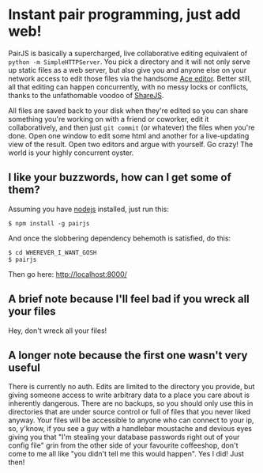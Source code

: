 Instant pair programming, just add web!
=======================================

PairJS is basically a supercharged, live collaborative editing equivalent of `python -m SimpleHTTPServer`. You pick a directory and it will not only serve up static files as a web server, but also give you and anyone else on your network access to edit those files via the handsome [Ace editor](http://ace.ajax.org). Better still, all that editing can happen concurrently, with no messy locks or conflicts, thanks to the unfathomable voodoo of [ShareJS](http://sharejs.org).

All files are saved back to your disk when they're edited so you can share something you're working on with a friend or coworker, edit it collaboratively, and then just `git commit` (or whatever) the files when you're done. Open one window to edit some html and another for a live-updating view of the result. Open two editors and argue with yourself. Go crazy! The world is your highly concurrent oyster.

I like your buzzwords, how can I get some of them?
--------------------------------------------------

Assuming you have [nodejs](http://nodejs.org) installed, just run this:

```shell
$ npm install -g pairjs
```

And once the slobbering dependency behemoth is satisfied, do this:

```shell
$ cd WHEREVER_I_WANT_GOSH
$ pairjs
```

Then go here: [http://localhost:8000/](http://localhost:8000/)


A brief note because I'll feel bad if you wreck all your files
--------------------------------------------------------------

Hey, don't wreck all your files!

A longer note because the first one wasn't very useful
------------------------------------------------------

There is currently no auth. Edits are limited to the directory you provide, but giving someone access to write arbitrary data to a place you care about is inherently dangerous. There are no backups, so you should only use this in directories that are under source control or full of files that you never liked anyway. Your files will be accessible to anyone who can connect to your ip, so, y'know, if you see a guy with a handlebar moustache and devious eyes giving you that "I'm stealing your database passwords right out of your config file" grin from the other side of your favourite coffeeshop, don't come to me all like "you didn't tell me this would happen". Yes I did! Just then!

